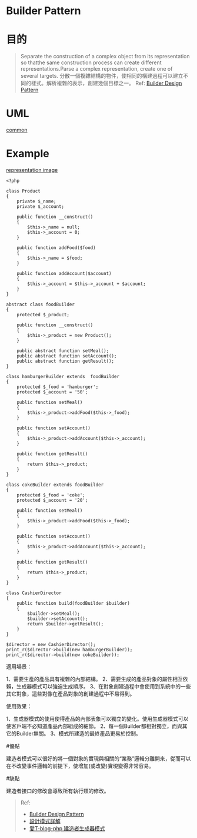 # Builder Pattern


# 目的

>Separate the construction of a complex object from its representation so thatthe same construction process can create different representations.Parse a complex representation, create one of several targets.
>分散一個複雜結構的物件，使相同的構建過程可以建立不同的樣式。解析複雜的表示，創建幾個目標之一。
> Ref: [Builder Design Pattern](https://sourcemaking.com/design_patterns/builder)


# UML
[common](https://drive.google.com/open?id=0By8BAdUTQ7JpdWg4RndMWkd6ZGs)

# Example

[representation image](https://drive.google.com/open?id=0By8BAdUTQ7Jpb1AyeHVBOUY5a1k)

```
<?php

class Product
{
    private $_name;
    private $_account;

    public function __construct()
    {
        $this->_name = null;
        $this->_account = 0;
    }

    public function addFood($food)
    {
        $this->_name = $food;
    }

    public function addAccount($account)
    {
        $this->_account = $this->_account + $account;
    }
}

abstract class foodBuilder
{
    protected $_product;

    public function __construct()
    {
        $this->_product = new Product();
    }

    public abstract function setMeal();
    public abstract function setAccount();
    public abstract function getResult();
}

class hamburgerBuilder extends  foodBuilder
{
    protected $_food = 'hamburger';
    protected $_account = '50';

    public function setMeal()
    {
        $this->_product->addFood($this->_food);
    }

    public function setAccount()
    {
        $this->_product->addAccount($this->_account);
    }

    public function getResult()
    {
        return $this->_product;
    }
}

class cokeBuilder extends foodBuilder
{
    protected $_food = 'coke';
    protected $_account = '20';

    public function setMeal()
    {
        $this->_product->addFood($this->_food);
    }

    public function setAccount()
    {
        $this->_product->addAccount($this->_account);
    }

    public function getResult()
    {
        return $this->_product;
    }
}

class CashierDirector
{
    public function build(foodBuilder $builder)
    {
        $builder->setMeal();
        $builder->setAccount();
        return $builder->getResult();
    }
}

$director = new CashierDirector();
print_r($director->build(new hamburgerBuilder));
print_r($director->build(new cokeBuilder));

```


適用場景：

1、需要生產的產品具有複雜的內部結構。
2、需要生成的產品對象的屬性相互依賴，生成器模式可以強迫生成順序。
3、在對象創建過程中會使用到系統中的一些其它對象，這些對像在產品對象的創建過程中不易得到。

使用效果：

1、生成器模式的使用使得產品的內部表象可以獨立的變化。使用生成器模式可以使客戶端不必知道產品內部組成的細節。
2、每一個Builder都相對獨立，而與其它的Builder無關。
3、模式所建造的最終產品更易於控制。


#優點

建造者模式可以很好的將一個對象的實現與相關的“業務”邏輯分離開來，從而可以在不改變事件邏輯的前提下，使增加(或改變)實現變得非常容易。

#缺點

建造者接口的修改會導致所有執行類的修改。


> Ref:
> * [Builder Design Pattern](https://sourcemaking.com/design_patterns/builder)
> * [設計模式詳解](http://yansu.org/2014/04/19/design-patterns-of-php.html)
> * [愛T-blog-php 建造者生成器模式](http://blog.itiwin.cn/php-builder-pattern.html)

